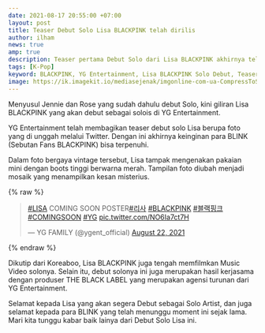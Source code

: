 ```yaml
---
date: 2021-08-17 20:55:00 +07:00
layout: post
title: Teaser Debut Solo Lisa BLACKPINK telah dirilis
author: ilham
news: true
amp: true
description: Teaser pertama Debut Solo dari Lisa BLACKPINK akhirnya telah dirilis oleh YG Entertainment via Twitter, lihat teasernya disini.
tags: [K-Pop]
keyword: BLACKPINK, YG Entertainment, Lisa BLACKPINK Solo Debut, Teaser Lisa BLACKPINK Solo Debut
image: https://ik.imagekit.io/mediasejenak/imgonline-com-ua-CompressToSize-Q2pJJYSwSPDz_bXXU3-hkj.jpg?updatedAt=1629650267758
---
```

Menyusul Jennie dan Rose yang sudah dahulu debut Solo, kini giliran Lisa BLACKPINK yang akan debut sebagai solois di YG Entertainment.

YG Entertainment telah membagikan teaser debut solo Lisa berupa foto yang di unggah melalui Twitter. Dengan ini akhirnya keinginan para BLINK (Sebutan Fans BLACKPINK) bisa terpenuhi.

Dalam foto bergaya vintage tersebut, Lisa tampak mengenakan pakaian mini dengan boots tinggi berwarna merah. Tampilan foto diubah menjadi mosaik yang menampilkan kesan misterius.

{% raw %}<blockquote class="twitter-tweet"><p lang="en" dir="ltr"><a href="https://twitter.com/hashtag/LISA?src=hash&amp;ref_src=twsrc%5Etfw">#LISA</a> COMING SOON POSTER<a href="https://twitter.com/hashtag/%EB%A6%AC%EC%82%AC?src=hash&amp;ref_src=twsrc%5Etfw">#리사</a> <a href="https://twitter.com/hashtag/BLACKPINK?src=hash&amp;ref_src=twsrc%5Etfw">#BLACKPINK</a> <a href="https://twitter.com/hashtag/%EB%B8%94%EB%9E%99%ED%95%91%ED%81%AC?src=hash&amp;ref_src=twsrc%5Etfw">#블랙핑크</a> <a href="https://twitter.com/hashtag/COMINGSOON?src=hash&amp;ref_src=twsrc%5Etfw">#COMINGSOON</a> <a href="https://twitter.com/hashtag/YG?src=hash&amp;ref_src=twsrc%5Etfw">#YG</a> <a href="https://t.co/NO6Ia7ct7H">pic.twitter.com/NO6Ia7ct7H</a></p>&mdash; YG FAMILY (@ygent_official) <a href="https://twitter.com/ygent_official/status/1429458428968140800?ref_src=twsrc%5Etfw">August 22, 2021</a></blockquote> <script async src="https://platform.twitter.com/widgets.js" charset="utf-8"></script>{% endraw %}

Dikutip dari Koreaboo, Lisa BLACKPINK juga tengah memfilmkan Music Video solonya. Selain itu, debut solonya ini juga merupakan hasil kerjasama dengan produser THE BLACK LABEL yang merupakan agensi turunan dari YG Entertainment.

Selamat kepada Lisa yang akan segera Debut sebagai Solo Artist, dan juga selamat kepada para BLINK yang telah menunggu moment ini sejak lama. Mari kita tunggu kabar baik lainya dari Debut Solo Lisa ini.
